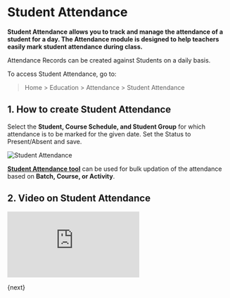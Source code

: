 <!-- add-breadcrumbs -->
# Student Attendance

**Student Attendance allows you to track and manage the attendance of a student for a day. The Attendance module is designed to help teachers easily mark student attendance during class.**

Attendance Records can be created against Students on a daily basis.

To access Student Attendance, go to:

> Home > Education > Attendance > Student Attendance

## 1. How to create Student Attendance

Select the **Student, Course Schedule, and Student Group** for which attendance is to be marked for the given date. Set the Status to Present/Absent and save.

![Student Attendance](/docs/assets/img/education/education-student-attendance-1.gif)

**[Student Attendance tool](/docs/user/manual/en/education/student-attendance-tool)** can be used for bulk updation of the attendance based on **Batch, Course, or Activity**.

## 2. Video on Student Attendance

<div>
    <div class='embed-container'>
        <iframe src='https://www.youtube.com/embed//j9pgkPuyiaI' frameborder='0' allowfullscreen>
        </iframe>
    </div>
</div>

{next}